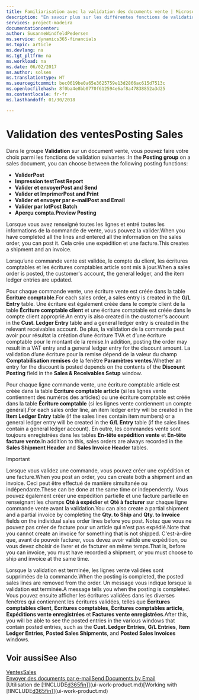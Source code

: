 ```yaml
---
title: Familiarisation avec la validation des documents vente | Microsoft Docs
description: "En savoir plus sur les différentes fonctions de validation pour valider des documents vente."
services: project-madeira
documentationcenter: 
author: SusanneWindfeldPedersen
ms.service: dynamics365-financials
ms.topic: article
ms.devlang: na
ms.tgt_pltfrm: na
ms.workload: na
ms.date: 06/02/2017
ms.author: solsen
ms.translationtype: HT
ms.sourcegitcommit: bec0619be0a65e3625759e13d2866ac615d7513c
ms.openlocfilehash: 8f0ba4e8bb0770f612594e6af8a47838852a3d25
ms.contentlocale: fr-fr
ms.lasthandoff: 01/30/2018

---
```

# <a name="posting-sales"></a><span data-ttu-id="8850d-103">Validation des ventes</span><span class="sxs-lookup"><span data-stu-id="8850d-103">Posting Sales</span></span>
<span data-ttu-id="8850d-104">Dans le groupe **Validation** sur un document vente, vous pouvez faire votre choix parmi les fonctions de validation suivantes :</span><span class="sxs-lookup"><span data-stu-id="8850d-104">In the **Posting group** on a sales document, you can choose between the following posting functions:</span></span>

* <span data-ttu-id="8850d-105">**Valider**</span><span class="sxs-lookup"><span data-stu-id="8850d-105">**Post**</span></span>
* <span data-ttu-id="8850d-106">**Impression test**</span><span class="sxs-lookup"><span data-stu-id="8850d-106">**Test Report**</span></span>
* <span data-ttu-id="8850d-107">**Valider et envoyer**</span><span class="sxs-lookup"><span data-stu-id="8850d-107">**Post and Send**</span></span>
* <span data-ttu-id="8850d-108">**Valider et Imprimer**</span><span class="sxs-lookup"><span data-stu-id="8850d-108">**Post and Print**</span></span>
* <span data-ttu-id="8850d-109">**Valider et envoyer par e-mail**</span><span class="sxs-lookup"><span data-stu-id="8850d-109">**Post and Email**</span></span>
* <span data-ttu-id="8850d-110">**Valider par lot**</span><span class="sxs-lookup"><span data-stu-id="8850d-110">**Post Batch**</span></span>
* <span data-ttu-id="8850d-111">**Aperçu compta.**</span><span class="sxs-lookup"><span data-stu-id="8850d-111">**Preview Posting**</span></span>

<span data-ttu-id="8850d-112">Lorsque vous avez renseigné toutes les lignes et entré toutes les informations de la commande de vente, vous pouvez la valider.</span><span class="sxs-lookup"><span data-stu-id="8850d-112">When you have completed all the lines and entered all the information on the sales order, you can post it.</span></span> <span data-ttu-id="8850d-113">Cela crée une expédition et une facture.</span><span class="sxs-lookup"><span data-stu-id="8850d-113">This creates a shipment and an invoice.</span></span>

<span data-ttu-id="8850d-114">Lorsqu’une commande vente est validée, le compte du client, les écritures comptables et les écritures comptables article sont mis à jour.</span><span class="sxs-lookup"><span data-stu-id="8850d-114">When a sales order is posted, the customer's account, the general ledger, and the item ledger entries are updated.</span></span>

<span data-ttu-id="8850d-115">Pour chaque commande vente, une écriture vente est créée dans la table **Écriture comptable**.</span><span class="sxs-lookup"><span data-stu-id="8850d-115">For each sales order, a sales entry is created in the **G/L Entry** table.</span></span> <span data-ttu-id="8850d-116">Une écriture est également créée dans le compte client de la table **Écriture comptable client** et une écriture comptable est créée dans le compte client approprié.</span><span class="sxs-lookup"><span data-stu-id="8850d-116">An entry is also created in the customer's account in the **Cust. Ledger Entry** table and a general ledger entry is created in the relevant receivables account.</span></span> <span data-ttu-id="8850d-117">De plus, la validation de la commande peut avoir pour résultat la création d’une écriture TVA et d’une écriture comptable pour le montant de la remise.</span><span class="sxs-lookup"><span data-stu-id="8850d-117">In addition, posting the order may result in a VAT entry and a general ledger entry for the discount amount.</span></span> <span data-ttu-id="8850d-118">La validation d’une écriture pour la remise dépend de la valeur du champ **Comptabilisation remises** de la fenêtre **Paramètres ventes**.</span><span class="sxs-lookup"><span data-stu-id="8850d-118">Whether an entry for the discount is posted depends on the contents of the **Discount Posting** field in the **Sales & Receivables Setup** window.</span></span>

<span data-ttu-id="8850d-119">Pour chaque ligne commande vente, une écriture comptable article est créée dans la table **Écriture comptable article** (si les lignes vente contiennent des numéros des articles) ou une écriture comptable est créée dans la table **Écriture comptable** (si les lignes vente contiennent un compte général).</span><span class="sxs-lookup"><span data-stu-id="8850d-119">For each sales order line, an item ledger entry will be created in the **Item Ledger Entry** table (if the sales lines contain item numbers) or a general ledger entry will be created in the **G/L Entry** table (if the sales lines contain a general ledger account).</span></span> <span data-ttu-id="8850d-120">En outre, les commandes vente sont toujours enregistrées dans les tables **En-tête expédition vente** et **En-tête facture vente**.</span><span class="sxs-lookup"><span data-stu-id="8850d-120">In addition to this, sales orders are always recorded in the **Sales Shipment Header** and **Sales Invoice Header** tables.</span></span>

> [!IMPORTANT]  
>   <span data-ttu-id="8850d-121">Lorsque vous validez une commande, vous pouvez créer une expédition et une facture.</span><span class="sxs-lookup"><span data-stu-id="8850d-121">When you post an order, you can create both a shipment and an invoice.</span></span> <span data-ttu-id="8850d-122">Ceci peut être effectué de manière simultanée ou indépendante.</span><span class="sxs-lookup"><span data-stu-id="8850d-122">These can be done at the same time or independently.</span></span> <span data-ttu-id="8850d-123">Vous pouvez également créer une expédition partielle et une facture partielle en renseignant les champs **Qté à expédier** et **Qté à facturer** sur chaque ligne commande vente avant la validation.</span><span class="sxs-lookup"><span data-stu-id="8850d-123">You can also create a partial shipment and a partial invoice by completing the **Qty. to Ship** and **Qty. to Invoice** fields on the individual sales order lines before you post.</span></span> <span data-ttu-id="8850d-124">Notez que vous ne pouvez pas créer de facture pour un article qui n'est pas expédié.</span><span class="sxs-lookup"><span data-stu-id="8850d-124">Note that you cannot create an invoice for something that is not shipped.</span></span> <span data-ttu-id="8850d-125">C'est-à-dire que, avant de pouvoir facturer, vous devez avoir validé une expédition, ou vous devez choisir de livrer et de facturer en même temps.</span><span class="sxs-lookup"><span data-stu-id="8850d-125">That is, before you can invoice, you must have recorded a shipment, or you must choose to ship and invoice at the same time.</span></span>

<span data-ttu-id="8850d-126">Lorsque la validation est terminée, les lignes vente validées sont supprimées de la commande.</span><span class="sxs-lookup"><span data-stu-id="8850d-126">When the posting is completed, the posted sales lines are removed from the order.</span></span> <span data-ttu-id="8850d-127">Un message vous indique lorsque la validation est terminée.</span><span class="sxs-lookup"><span data-stu-id="8850d-127">A message tells you when the posting is completed.</span></span> <span data-ttu-id="8850d-128">Vous pouvez ensuite afficher les écritures validées dans les diverses fenêtres qui contiennent les écritures validées, telles que **Écritures comptables client**, **Écritures comptables**, **Écritures comptables article**, **Expéditions vente enregistrées** et **Factures vente enregistrées**.</span><span class="sxs-lookup"><span data-stu-id="8850d-128">After this, you will be able to see the posted entries in the various windows that contain posted entries, such as the **Cust. Ledger Entries**, **G/L Entries**, **Item Ledger Entries**, **Posted Sales Shipments**, and **Posted Sales Invoices** windows.</span></span>

## <a name="see-also"></a><span data-ttu-id="8850d-129">Voir aussi</span><span class="sxs-lookup"><span data-stu-id="8850d-129">See Also</span></span>
[<span data-ttu-id="8850d-130">Ventes</span><span class="sxs-lookup"><span data-stu-id="8850d-130">Sales</span></span>](sales-manage-sales.md)  
[<span data-ttu-id="8850d-131">Envoyer des documents par e-mail</span><span class="sxs-lookup"><span data-stu-id="8850d-131">Send Documents by Email</span></span>](ui-how-send-documents-email.md)  
<span data-ttu-id="8850d-132">[Utilisation de [!INCLUDE[d365fin](includes/d365fin_md.md)]](ui-work-product.md)</span><span class="sxs-lookup"><span data-stu-id="8850d-132">[Working with [!INCLUDE[d365fin](includes/d365fin_md.md)]](ui-work-product.md)</span></span>


